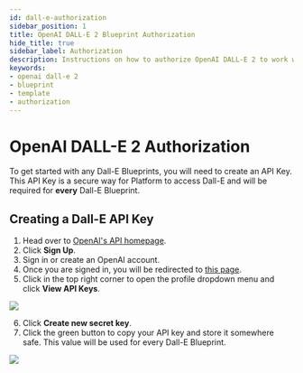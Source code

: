 ```yaml
---
id: dall-e-authorization
sidebar_position: 1
title: OpenAI DALL-E 2 Blueprint Authorization
hide_title: true
sidebar_label: Authorization
description: Instructions on how to authorize OpenAI DALL-E 2 to work with Platform's low-code OpenAI DALL-E 2 templates.
keywords:
- openai dall-e 2
- blueprint
- template
- authorization
---
```


# OpenAI DALL-E 2 Authorization
To get started with any Dall-E Blueprints, you will need to create an API Key. This API Key is a secure way for Platform to access Dall-E and will be required for **every** Dall-E Blueprint.

## Creating a Dall-E API Key

1. Head over to [OpenAI's API homepage](https://openai.com/blog/openai-api).
2. Click **Sign Up**.
3. Sign in or create an OpenAI account. 
4. Once you are signed in, you will be redirected to [this page](https://platform.openai.com/overview).
5. Click in the top right corner to open the profile dropdown menu and click **View API Keys**.

![](https://cdn.sanity.io/images/2xyydva6/production/b113292c6a0fc8bb8cab50ad94ba0c889fad34fe-1915x972.png?w=450)

6. Click **Create new secret key**. 
7. Click the green button to copy your API key and store it somewhere safe. This value will be used for every Dall-E Blueprint.

![](https://cdn.sanity.io/images/2xyydva6/production/c8ef96cacbcd78d39e87f25a0e6bd05e3f3e9ccc-512x267.png?w=450)



